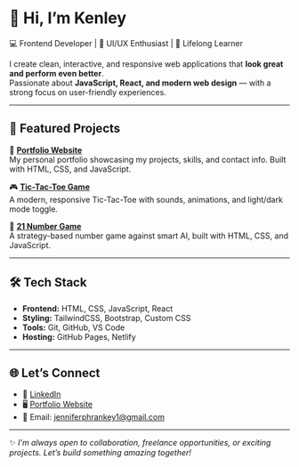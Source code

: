 # 👋 Hi, I’m Kenley

💻 Frontend Developer | 🎨 UI/UX Enthusiast | 🚀 Lifelong Learner  

I create clean, interactive, and responsive web applications that **look great and perform even better**.  
Passionate about **JavaScript, React, and modern web design** — with a strong focus on user-friendly experiences.  

---

## 🚀 Featured Projects

🌟 **[Portfolio Website](https://kenley-735.github.io/portfolio/)**  
My personal portfolio showcasing my projects, skills, and contact info. Built with HTML, CSS, and JavaScript.  

🎮 **[Tic-Tac-Toe Game](https://kenley-735.github.io/tic-tac-toe/)**  
A modern, responsive Tic-Tac-Toe with sounds, animations, and light/dark mode toggle.  

🧮 **[21 Number Game](https://kenley-735.github.io/21-number-game/)**  
A strategy-based number game against smart AI, built with HTML, CSS, and JavaScript.  

---

## 🛠️ Tech Stack
- **Frontend:** HTML, CSS, JavaScript, React  
- **Styling:** TailwindCSS, Bootstrap, Custom CSS  
- **Tools:** Git, GitHub, VS Code  
- **Hosting:** GitHub Pages, Netlify  

---

## 🌐 Let’s Connect
- 💼 [LinkedIn](https://www.linkedin.com/in/Kenley-735/)  
- 🖥️ [Portfolio Website](https://Kenley-735.github.io/portfolio/)  
- 📧 Email: jenniferphrankey1@gmail.com  

---

✨ *I’m always open to collaboration, freelance opportunities, or exciting projects. Let’s build something amazing together!*
